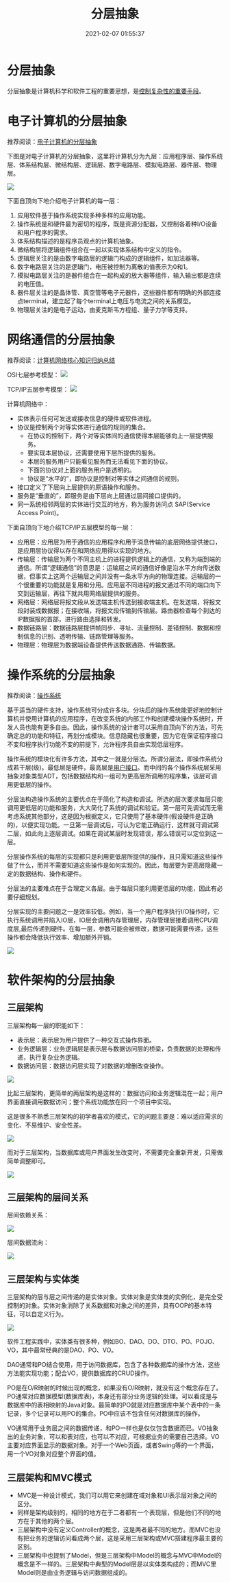 ﻿---
title: 分层抽象
date: 2021-02-07 01:55:37
summary: 本文探讨享计算机科学和软件工程中的分层抽象，以计算机体系结构、操作系统、计算机网络、软件架构为例。
tags:
- 计算机科学基础
categories:
- 计算机科学基础
---

# 分层抽象

分层抽象是计算机科学和软件工程的重要思想，是[控制复杂性的重要手段](https://blankspace.blog.csdn.net/article/details/113634653)。

# 电子计算机的分层抽象

推荐阅读：[电子计算机的分层抽象](https://blankspace.blog.csdn.net/article/details/113634653)

下图是对电子计算机的分层抽象，这里将计算机分为九层：应用程序层、操作系统层、体系结构层、微结构层、逻辑层、数字电路层、模拟电路层、器件层、物理层。

![](../../images/计算机科学基础/分层抽象/1.png)

下面自顶向下地介绍电子计算机的每一层：
1. 应用软件基于操作系统实现多种多样的应用功能。
2. 操作系统是和硬件最为密切的程序，既是资源分配器，又控制各着种I/O设备和用户程序的需求。
3. 体系结构描述的是程序员观点的计算机抽象。
4. 微结构层将逻辑组件组合在一起以实现体系结构中定义的指令。
5. 逻辑层关注的是由数字电路层的逻辑门构成的逻辑组件，如加法器等。
6. 数字电路层关注的是逻辑门，电压被控制为离散的值表示为0和1。
7. 模拟电路层关注的是器件组合在一起构成的放大器等组件，输入输出都是连续的电压值。
8. 器件层关注的是晶体管、真空管等电子元器件，这些器件都有明确的外部连接点terminal，建立起了每个terminal上电压与电流之间的关系模型。
9. 物理层关注的是电子运动，由麦克斯韦方程组、量子力学等支持。

# 网络通信的分层抽象

推荐阅读：[计算机网络核心知识归纳总结](https://blankspace.blog.csdn.net/article/details/105528356)

OSI七层参考模型：
![](../../images/计算机科学基础/分层抽象/2.png)

TCP/IP五层参考模型：
![](../../images/计算机科学基础/分层抽象/3.png)

计算机网络中：
- 实体表示任何可发送或接收信息的硬件或软件进程。 
- 协议是控制两个对等实体进行通信的规则的集合。 
    - 在协议的控制下，两个对等实体间的通信使得本层能够向上一层提供服务。
    - 要实现本层协议，还需要使用下层所提供的服务。 
    - 本层的服务用户只能看见服务而无法看见下面的协议。
    - 下面的协议对上面的服务用户是透明的。 
    - 协议是“水平的”，即协议是控制对等实体之间通信的规则。
- 接口定义了下层向上层提供的原语操作和服务。
- 服务是“垂直的”，即服务是由下层向上层通过层间接口提供的。
- 同一系统相邻两层的实体进行交互的地方，称为服务访问点 SAP(Service Access Point)。  

下面自顶向下地介绍TCP/IP五层模型的每一层：
- 应用层：应用层为用于通信的应用程序和用于消息传输的底层网络提供接口，是应用层协议得以存在和网络应用得以实现的地方。
- 传输层：传输层为两个不同主机上的进程提供逻辑上的通信，又称为端到端的通信。所谓“逻辑通信”的意思是：运输层之间的通信好像是沿水平方向传送数据，但事实上这两个运输层之间并没有一条水平方向的物理连接。运输层的一个很重要的功能就是复用和分用。应用层不同进程的报文通过不同的端口向下交到运输层，再往下就共用网络层提供的服务。
- 网络层：网络层将报文段从发送端主机传送到接收端主机。在发送端，将报文段封装成数据报；在接收端，将报文段传输到传输层。路由器检查每个到达的IP数据报的首部，进行路由选择和转发。
- 数据链路层：数据链路层提供帧同步、寻址、流量控制、差错控制、数据和控制信息的识别、透明传输、链路管理等服务。
- 物理层：物理层为数据端设备提供传送数据通路、传输数据。

# 操作系统的分层抽象

推荐阅读：[操作系统](https://blankspace.blog.csdn.net/article/details/128744560)

基于适当的硬件支持，操作系统可分成许多块。分块后的操作系统能更好地控制计算机并使用计算机的应用程序，在改变系统的内部工作和创建模块操作系统时，开发人员也能有更多自由。因此，操作系统的设计者可以采用自顶向下的方法，可先确定总的功能和特征，再划分成模块。信息隐藏也很重要，因为它在保证程序接口不变和程序执行功能不变的前提下，允许程序员自由实现低层程序。

操作系统的模块化有许多方法，其中之一就是分层法。所谓分层法，即操作系统分成若干层(级)。最低层是硬件，最高层是[用户接口](https://blankspace.blog.csdn.net/article/details/113446238)。而中间的各个操作系统层采用抽象对象类型ADT，包括数据结构和一组可为更高层所调用的程序集，该层可调用更低层的操作。

分层法构造操作系统的主要优点在于简化了构造和调试。所选的层次要求每层只能调用更低层的功能和服务，大大简化了系统的调试和验证。第一层可先调试而无需考虑系统其他部分，这是因为根据定义，它只使用了基本硬件(假设硬件是正确的)，以便实现功能。一旦第一层调试后，可认为它能正确运行，这样就可调试第二层，如此向上逐层调试。如果在调试某层时发现错误，那么错误可以定位到这一层。

分层操作系统的每层的实现都只是利用更低层所提供的操作，且只需知道这些操作做了什么，而并不需要知道这些操作是如何实现的。因此，每层要为更高层隐藏一定的数据结构、操作和硬件。

分层法的主要难点在于合理定义各层。由于每层只能利用更低层的功能，因此有必要仔细规划。

分层实现的主要问题之一是效率较低。例如，当一个用户程序执行I/O操作时，它执行系统调用并陷入IO层，IO层会调用内存管理层，内存管理层接着调用CPU调度层,最后传递到硬件。在每一层，参数可能会被修改，数据可能需要传递，这些操作都会降低执行效率、增加额外开销。

![](../../images/计算机科学基础/分层抽象/4.png)


# 软件架构的分层抽象

## 三层架构

三层架构每一层的职能如下：
- 表示层：表示层为用户提供了一种交互式操作界面。
- 业务逻辑层：业务逻辑层是表示层与数据访问层的桥梁，负责数据的处理和传递，执行复杂业务逻辑。
- 数据访问层：数据访问层实现了对数据的增删改查操作。

![](../../images/计算机科学基础/分层抽象/5.png)

比起三层架构，更简单的两层架构是这样的：数据访问和业务逻辑混在一起；用户界面直接调用数据访问；整个系统功能放在同一个项目中实现。

这是很多不熟悉三层架构的初学者喜欢的模式，它的问题主要是：难以适应需求的变化、不易维护、安全性差。

![](../../images/计算机科学基础/分层抽象/6.png)

而对于三层架构，当数据库或用户界面发生改变时，不需要完全重新开发，只需做简单调整即可。

![](../../images/计算机科学基础/分层抽象/7.png)

## 三层架构的层间关系

层间依赖关系：

![](../../images/计算机科学基础/分层抽象/8.png)

层间数据流向：

![](../../images/计算机科学基础/分层抽象/9.png)

## 三层架构与实体类

三层架构的层与层之间传递的是实体对象。实体对象是实体类的实例化，是完全受控制的对象。实体对象消除了关系数据和对象之间的差异，具有OOP的基本特征，可以自定义行为。

![](../../images/计算机科学基础/分层抽象/10.png)

软件工程实践中，实体类有很多种，例如BO、DAO、DO、DTO、PO、POJO、VO，其中最常经典的是DAO、PO、VO。

DAO通常和PO结合使用，用于访问数据库，包含了各种数据库的操作方法，这些方法能实现功能；配合VO，提供数据库的CRUD操作。

PO是在O/R映射的时候出现的概念，如果没有O/R映射，就没有这个概念存在了。PO通常对应数据模型(数据库表)，本身还有部分业务逻辑的处理。可以看成是与数据库中的表相映射的Java对象。最简单的PO就是对应数据库中某个表中的一条记录，多个记录可以用PO的集合。PO中应该不包含任何对数据库的操作。

VO通常用于业务层之间的数据传递，和PO一样也是仅仅包含数据而已。VO抽象出的业务对象，可以和表对应，也可以不对应，可根据业务的需要自己选择。VO主要对应界面显示的数据对象。对于一个Web页面，或者Swing等的一个界面，用一个VO对象对应整个界面的值。

## 三层架构和MVC模式

- MVC是一种设计模式，我们可以用它来创建在域对象和UI表示层对象之间的区分。
- 同样是架构级别的，相同的地方在于二者都有一个表现层，但是他们不同的地方在于其他的两个层。
- 三层架构中没有定义Controller的概念，这是两者最不同的地方。而MVC也没有把业务的逻辑访问看成两个层，这是采用三层架构或MVC搭建程序最主要的区别。
- 三层架构中也提到了Model，但是三层架构中Model的概念与MVC中Model的概念是不一样的。三层架构中典型的Model层是以实体类构成的；而MVC里Model则是由业务逻辑与访问数据组成的。





